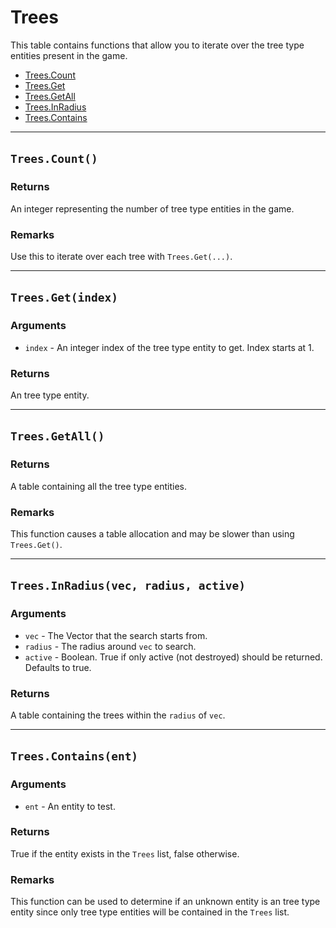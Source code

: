 # Trees

This table contains functions that allow you to iterate over the tree type entities present in the game.

* [Trees.Count](https://hake.me/docs/entity-lists/trees#trees-count)
* [Trees.Get](https://hake.me/docs/entity-lists/trees#trees-get-index)
* [Trees.GetAll](https://hake.me/docs/entity-lists/trees#trees-getall)
* [Trees.InRadius](https://hake.me/docs/entity-lists/trees#trees-inradius-vec-radius-active)
* [Trees.Contains](https://hake.me/docs/entity-lists/trees#trees-contains-ent)

---

## `Trees.Count()`​

### Returns

An integer representing the number of tree type entities in the game.

### Remarks

Use this to iterate over each tree with `Trees.Get(...)`​.

---

## `Trees.Get(index)`​

### Arguments

* ​`index`​ - An integer index of the tree type entity to get. Index starts at 1.

### Returns

An tree type entity.

---

## `Trees.GetAll()`​

### Returns

A table containing all the tree type entities.

### Remarks

This function causes a table allocation and may be slower than using `Trees.Get()`​.

---

## `Trees.InRadius(vec, radius, active)`​

### Arguments

* ​`vec`​ - The Vector that the search starts from.
* ​`radius`​ - The radius around `vec`​ to search.
* ​`active`​ - Boolean. True if only active (not destroyed) should be returned. Defaults to true.

### Returns

A table containing the trees within the `radius`​ of `vec`​.

---

## `Trees.Contains(ent)`​

### Arguments

* ​`ent`​ - An entity to test.

### Returns

True if the entity exists in the `Trees`​ list, false otherwise.

### Remarks

This function can be used to determine if an unknown entity is an tree type entity since only tree type entities will be contained in the `Trees`​ list.
